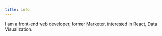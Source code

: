 ```yaml
---
title: info
---
```


I am a front-end web developer, former Marketer,
interested in React, Data Visualization.
